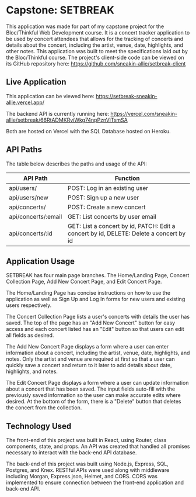 # Capstone: SETBREAK

This application was made for part of my capstone project for the Bloc/Thinkful Web Development course. It is a concert tracker application to be used by concert attendees that allows for the tracking of concerts and details about the concert, including the artist, venue, date, highlights, and other notes. This application was built to meet the specifications laid out by the Bloc/Thinkful course. The project's client-side code can be viewed on its GitHub repository here: https://github.com/sneakin-allie/setbreak-client

## Live Application

This application can be viewed here: https://setbreak-sneakin-allie.vercel.app/

The backend API is currently running here: https://vercel.com/sneakin-allie/setbreak/66RtADMKRviWkg74npPznViTsmSA

Both are hosted on Vercel with the SQL Database hosted on Heroku.

## API Paths

The table below describes the paths and usage of the API:

|   API Path          |   Function    |
| -------------       | ------------- |
| api/users/          | POST: Log in an existing user                                                           |
| api/users/new       | POST: Sign up a new user                                                                |
| api/concerts/       | POST: Create a new concert                                                              |
| api/concerts/:email | GET: List concerts by user email                                                        |
| api/concerts/:id    | GET: List a concert by id, PATCH: Edit a concert by id, DELETE: Delete a concert by id  |

## Application Usage

SETBREAK has four main page branches. The Home/Landing Page, Concert Collection Page, Add New Concert Page, and Edit Concert Page.

The Home/Landing Page has concise instructions on how to use the application as well as Sign Up and Log In forms for new users and existing users respectively. 

The Concert Collection Page lists a user's concerts with details the user has saved. The top of the page has an "Add New Concert" button for easy access and each concert listed has an "Edit" button so that users can edit all fields as desired.

The Add New Concert Page displays a form where a user can enter information about a concert, including the artist, venue, date, highlights, and notes. Only the artist and venue are required at first so that a user can quickly save a concert and return to it later to add details about date, highlights, and notes.

The Edit Concert Page displays a form where a user can update information about a concert that has been saved. The input fields auto-fill with the previously saved information so the user can make accurate edits where desired. At the bottom of the form, there is a "Delete" button that deletes the concert from the collection.

## Technology Used

The front-end of this project was built in React, using Router, class components, state, and props. An API was created that handled all promises necessary to interact with the back-end API database.

The back-end of this project was built using Node.js, Express, SQL, Postgres, and Knex. RESTful APIs were used along with middleware including Morgan, Express.json, Helmet, and CORS. CORS was implemented to ensure connection between the front-end application and back-end API.
